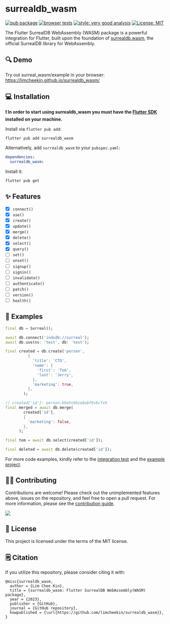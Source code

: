 # surrealdb_wasm

[![pub package](https://img.shields.io/pub/v/surrealdb_wasm.svg?label=surrealdb_wasm&color=blue)](https://pub.dartlang.org/packages/surrealdb_wasm)
[![browser tests](https://github.com/limcheekin/surrealdb_wasm/actions/workflows/browser-tests.yaml/badge.svg)](https://github.com/limcheekin/surrealdb_wasm/actions/workflows/browser-tests.yaml)
[![style: very good analysis][very_good_analysis_badge]][very_good_analysis_link]
[![License: MIT][license_badge]][license_link]

The Flutter SurrealDB WebAssembly (WASM) package is a powerful integration for Flutter, built upon the foundation of [surrealdb.wasm](https://github.com/surrealdb/surrealdb.wasm), the official SurrealDB library for WebAssembly.

## 🔍 Demo

Try out surreal_wasm/example in your browser:
https://limcheekin.github.io/surrealdb_wasm/

## 💻 Installation

**❗ In order to start using surrealdb_wasm you must have the [Flutter SDK][flutter_install_link] installed on your machine.**

Install via `flutter pub add`:

```sh
flutter pub add surrealdb_wasm
```

Alternatively, add `surrealdb_wasm` to your `pubspec.yaml`:

```yaml
dependencies:
  surrealdb_wasm:
```

Install it:

```sh
flutter pub get
```

## ✨ Features

- [x] `connect()`
- [x] `use()`
- [x] `create()`
- [x] `update()`
- [x] `merge()`
- [x] `delete()`
- [x] `select()`
- [x] `query()`
- [ ] `set()`
- [ ] `unset()`
- [ ] `signup()`
- [ ] `signin()`
- [ ] `invalidate()`
- [ ] `authenticate()`
- [ ] `patch()`
- [ ] `version()`
- [ ] `health()`

## 🏃 Examples

```dart
final db = Surreal();

await db.connect('indxdb://surreal');
await db.use(ns: 'test', db: 'test');

final created = db.create('person',
          {
            'title': 'CTO',
            'name': {
              'first': 'Tom',
              'last': 'Jerry',
            },
            'marketing': true,
          },
        );

// created['id']: person:b9eht8bie8abf0vbcfxh
final merged = await db.merge(
        created['id'],
        {
          'marketing': false,
        },
      );

final tom = await db.select(created['id']);

final deleted = await db.delete(created['id']);
```

For more code examples, kindly refer to the [integration test](https://github.com/limcheekin/surrealdb_wasm/blob/main/integration_test/surrealdb_wasm_test.dart) and the [example project](https://github.com/limcheekin/surrealdb_wasm/blob/main/example/lib/main.dart).

## 🧑‍💼 Contributing

Contributions are welcome! Please check out the unimplemented features above, issues on the repository, and feel free to open a pull request.
For more information, please see the [contribution guide](CONTRIBUTING.md).

<a href="https://github.com/limcheekin/surrealdb_wasm/graphs/contributors">
  <img src="https://contrib.rocks/image?repo=limcheekin/surrealdb_wasm" />
</a>

## 📔 License

This project is licensed under the terms of the MIT license.

## 🗒️ Citation

If you utilize this repository, please consider citing it with:

```
@misc{surrealdb_wasm,
  author = {Lim Chee Kin},
  title = {surrealdb_wasm: Flutter SurrealDB WebAssembly(WASM) package},
  year = {2023},
  publisher = {GitHub},
  journal = {GitHub repository},
  howpublished = {\url{https://github.com/limcheekin/surrealdb_wasm}},
}
```

[flutter_install_link]: https://docs.flutter.dev/get-started/install
[github_actions_link]: https://docs.github.com/en/actions/learn-github-actions
[license_badge]: https://img.shields.io/badge/license-MIT-blue.svg
[license_link]: https://opensource.org/licenses/MIT
[logo_black]: https://raw.githubusercontent.com/VGVentures/very_good_brand/main/styles/README/vgv_logo_black.png#gh-light-mode-only
[logo_white]: https://raw.githubusercontent.com/VGVentures/very_good_brand/main/styles/README/vgv_logo_white.png#gh-dark-mode-only
[mason_link]: https://github.com/felangel/mason
[very_good_analysis_badge]: https://img.shields.io/badge/style-very_good_analysis-B22C89.svg
[very_good_analysis_link]: https://pub.dev/packages/very_good_analysis
[very_good_cli_link]: https://pub.dev/packages/very_good_cli
[very_good_coverage_link]: https://github.com/marketplace/actions/very-good-coverage
[very_good_ventures_link]: https://verygood.ventures
[very_good_ventures_link_light]: https://verygood.ventures#gh-light-mode-only
[very_good_ventures_link_dark]: https://verygood.ventures#gh-dark-mode-only
[very_good_workflows_link]: https://github.com/VeryGoodOpenSource/very_good_workflows
